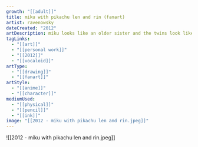 ```yaml
---
growth: "[[adult]]"
title: miku with pikachu len and rin (fanart)
artist: ravenowsky
dateCreated: "2012"
artDescription: miku looks like an older sister and the twins look like toddlers
tagLinks:
  - "[[art]]"
  - "[[personal work]]"
  - "[[2012]]"
  - "[[vocaloid]]"
artType:
  - "[[drawing]]"
  - "[[fanart]]"
artStyle:
  - "[[anime]]"
  - "[[character]]"
mediumUsed:
  - "[[physical]]"
  - "[[pencil]]"
  - "[[ink]]"
image: "[[2012 - miku with pikachu len and rin.jpeg]]"
---
```

![[2012 - miku with pikachu len and rin.jpeg]]